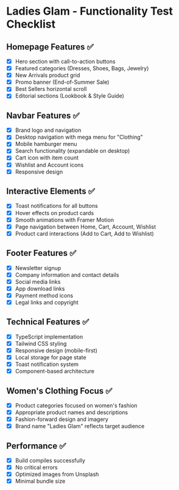 # Ladies Glam - Functionality Test Checklist

## Homepage Features ✅
- [x] Hero section with call-to-action buttons
- [x] Featured categories (Dresses, Shoes, Bags, Jewelry)
- [x] New Arrivals product grid
- [x] Promo banner (End-of-Summer Sale)
- [x] Best Sellers horizontal scroll
- [x] Editorial sections (Lookbook & Style Guide)

## Navbar Features ✅
- [x] Brand logo and navigation
- [x] Desktop navigation with mega menu for "Clothing"
- [x] Mobile hamburger menu
- [x] Search functionality (expandable on desktop)
- [x] Cart icon with item count
- [x] Wishlist and Account icons
- [x] Responsive design

## Interactive Elements ✅
- [x] Toast notifications for all buttons
- [x] Hover effects on product cards
- [x] Smooth animations with Framer Motion
- [x] Page navigation between Home, Cart, Account, Wishlist
- [x] Product card interactions (Add to Cart, Add to Wishlist)

## Footer Features ✅
- [x] Newsletter signup
- [x] Company information and contact details
- [x] Social media links
- [x] App download links
- [x] Payment method icons
- [x] Legal links and copyright

## Technical Features ✅
- [x] TypeScript implementation
- [x] Tailwind CSS styling
- [x] Responsive design (mobile-first)
- [x] Local storage for page state
- [x] Toast notification system
- [x] Component-based architecture

## Women's Clothing Focus ✅
- [x] Product categories focused on women's fashion
- [x] Appropriate product names and descriptions
- [x] Fashion-forward design and imagery
- [x] Brand name "Ladies Glam" reflects target audience

## Performance ✅
- [x] Build compiles successfully
- [x] No critical errors
- [x] Optimized images from Unsplash
- [x] Minimal bundle size
